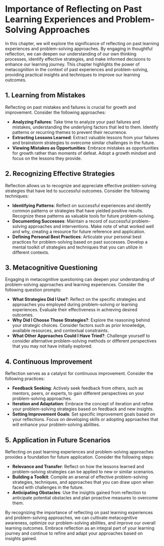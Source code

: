 Importance of Reflecting on Past Learning Experiences and Problem-Solving Approaches
===============================================================================================

In this chapter, we will explore the significance of reflecting on past learning experiences and problem-solving approaches. By engaging in thoughtful reflection, we can deepen our understanding of our own thinking processes, identify effective strategies, and make informed decisions to enhance our learning journey. This chapter highlights the power of metacognition in the context of past experiences and problem-solving, providing practical insights and techniques to improve our learning outcomes.

**1. Learning from Mistakes**
-----------------------------

Reflecting on past mistakes and failures is crucial for growth and improvement. Consider the following approaches:

* **Analyzing Failures**: Take time to analyze your past failures and mistakes, understanding the underlying factors that led to them. Identify patterns or recurring themes to prevent their recurrence.
* **Extracting Lessons Learned**: Extract valuable lessons from your failures and brainstorm strategies to overcome similar challenges in the future.
* **Viewing Mistakes as Opportunities**: Embrace mistakes as opportunities for growth rather than moments of defeat. Adopt a growth mindset and focus on the lessons they provide.

**2. Recognizing Effective Strategies**
---------------------------------------

Reflection allows us to recognize and appreciate effective problem-solving strategies that have led to successful outcomes. Consider the following techniques:

* **Identifying Patterns**: Reflect on successful experiences and identify common patterns or strategies that have yielded positive results. Recognize these patterns as valuable tools for future problem-solving.
* **Documenting Successes**: Maintain a record of successful problem-solving approaches and interventions. Make note of what worked well and why, creating a resource for future reference and application.
* **Defining Personal Best Practices**: Articulate your personal best practices for problem-solving based on past successes. Develop a mental toolkit of strategies and techniques that you can utilize in different contexts.

**3. Metacognitive Questioning**
--------------------------------

Engaging in metacognitive questioning can deepen your understanding of problem-solving approaches and learning experiences. Consider the following question prompts:

* **What Strategies Did I Use?**: Reflect on the specific strategies and approaches you employed during problem-solving or learning experiences. Evaluate their effectiveness in achieving desired outcomes.
* **Why Did I Choose Those Strategies?**: Explore the reasoning behind your strategic choices. Consider factors such as prior knowledge, available resources, and contextual constraints.
* **What Other Approaches Could I Have Tried?**: Challenge yourself to consider alternative problem-solving methods or different perspectives that you may not have initially explored.

**4. Continuous Improvement**
-----------------------------

Reflection serves as a catalyst for continuous improvement. Consider the following practices:

* **Feedback Seeking**: Actively seek feedback from others, such as mentors, peers, or experts, to gain different perspectives on your problem-solving approaches.
* **Iteration and Adaptation**: Embrace the concept of iteration and refine your problem-solving strategies based on feedback and new insights.
* **Setting Improvement Goals**: Set specific improvement goals based on your reflections. Focus on developing skills or adopting approaches that will enhance your problem-solving abilities.

**5. Application in Future Scenarios**
--------------------------------------

Reflecting on past learning experiences and problem-solving approaches provides a foundation for future application. Consider the following steps:

* **Relevance and Transfer**: Reflect on how the lessons learned and problem-solving strategies can be applied to new or similar scenarios.
* **Building a Toolkit**: Compile an arsenal of effective problem-solving strategies, techniques, and approaches that you can draw upon when faced with challenges in the future.
* **Anticipating Obstacles**: Use the insights gained from reflection to anticipate potential obstacles and plan proactive measures to overcome them.

By recognizing the importance of reflecting on past learning experiences and problem-solving approaches, we can cultivate metacognitive awareness, optimize our problem-solving abilities, and improve our overall learning outcomes. Embrace reflection as an integral part of your learning journey and continue to refine and adapt your approaches based on insights gained.
